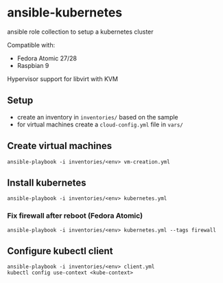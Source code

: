 # ansible-kubernetes

ansible role collection to setup a kubernetes cluster

Compatible with:
- Fedora Atomic 27/28
- Raspbian 9

Hypervisor support for libvirt with KVM

## Setup

- create an inventory in `inventories/` based on the sample
- for virtual machines create a `cloud-config.yml` file in `vars/`

## Create virtual machines

    ansible-playbook -i inventories/<env> vm-creation.yml

## Install kubernetes

    ansible-playbook -i inventories/<env> kubernetes.yml

### Fix firewall after reboot (Fedora Atomic)

    ansible-playbook -i inventories/<env> kubernetes.yml --tags firewall

## Configure kubectl client

    ansible-playbook -i inventories/<env> client.yml
    kubectl config use-context <kube-context>